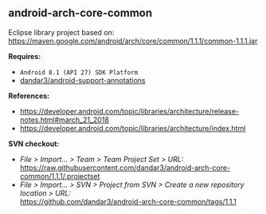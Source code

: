 ## android-arch-core-common

Eclipse library project based on:<br/>
https://maven.google.com/android/arch/core/common/1.1.1/common-1.1.1.jar

**Requires:**
- `Android 8.1 (API 27) SDK Platform`
- [dandar3/android-support-annotations](https://github.com/dandar3/android-support-annotations/tree/27.1.1)

**References:**
- https://developer.android.com/topic/libraries/architecture/release-notes.html#march_21_2018
- https://developer.android.com/topic/libraries/architecture/index.html

**SVN checkout:**
- _File > Import... > Team > Team Project Set > URL:_<br/>
  https://raw.githubusercontent.com/dandar3/android-arch-core-common/1.1.1/.projectset
- _File > Import... > SVN > Project from SVN > Create a new repository location > URL:_<br/>
  https://github.com/dandar3/android-arch-core-common/tags/1.1.1
